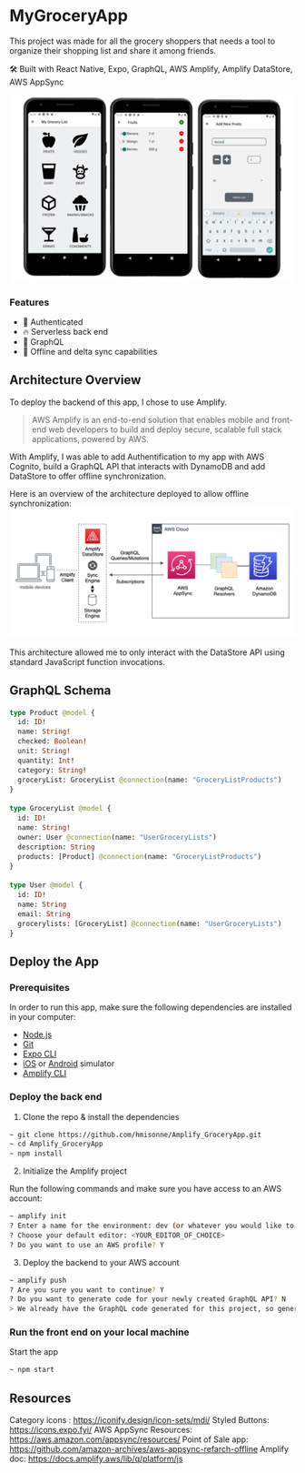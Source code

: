 # MyGroceryApp

This project was made for all the grocery shoppers that needs a tool to organize their shopping list and share it among friends. 

🛠 Built with React Native, Expo, GraphQL, AWS Amplify, Amplify DataStore, AWS AppSync

![Screenshots](./assets/screenshots.png)

### Features

- 👮‍ Authenticated
- 🔥 Serverless back end
- 🚀 GraphQL
- 👻 Offline and delta sync capabilities

## Architecture Overview

To deploy the backend of this app, I chose to use Amplify.
> AWS Amplify is an end-to-end solution that enables mobile and front-end web developers to build and deploy secure, scalable full stack applications, powered by AWS.

With Amplify, I was able to add Authentification to my app with AWS Cognito, build a GraphQL API that interacts with DynamoDB and add DataStore to offer offline synchronization.

Here is an overview of the architecture deployed to allow offline synchronization:
![Architecture](./assets/appsync-architecture.png)

This architecture allowed me to only interact with the DataStore API using standard JavaScript function invocations. 

## GraphQL Schema

```graphql
type Product @model {
  id: ID!
  name: String!
  checked: Boolean!
  unit: String!
  quantity: Int!
  category: String!
  groceryList: GroceryList @connection(name: "GroceryListProducts")
}

type GroceryList @model {
  id: ID!
  name: String!
  owner: User @connection(name: "UserGroceryLists")
  description: String
  products: [Product] @connection(name: "GroceryListProducts")
}

type User @model {
  id: ID!
  name: String
  email: String
  grocerylists: [GroceryList] @connection(name: "UserGroceryLists")
}
```

## Deploy the App

### Prerequisites

In order to run this app, make sure the following dependencies are installed in your computer:

* [Node.js](https://nodejs.org/en/)
* [Git](https://git-scm.com/)
* [Expo CLI](https://docs.expo.io/get-started/installation)
* [iOS](https://docs.expo.io/workflow/ios-simulator) or [Android](https://docs.expo.io/workflow/android-studio-emulator) simulator
* [Amplify CLI](https://github.com/aws-amplify/amplify-cli#install-the-cli)

### Deploy the back end

1. Clone the repo & install the dependencies

```sh
~ git clone https://github.com/hmisonne/Amplify_GroceryApp.git
~ cd Amplify_GroceryApp
~ npm install
```

2. Initialize the Amplify project

Run the following commands and make sure you have access to an AWS account:

```sh
~ amplify init
? Enter a name for the environment: dev (or whatever you would like to call this env)
? Choose your default editor: <YOUR_EDITOR_OF_CHOICE>
? Do you want to use an AWS profile? Y
```

3. Deploy the backend to your AWS account

```sh
~ amplify push
? Are you sure you want to continue? Y
? Do you want to generate code for your newly created GraphQL API? N
> We already have the GraphQL code generated for this project, so generating it here is not necessary.
```

### Run the front end on your local machine

Start the app

```sh
~ npm start
```


## Resources

Category icons : https://iconify.design/icon-sets/mdi/
Styled Buttons: https://icons.expo.fyi/
AWS AppSync Resources: https://aws.amazon.com/appsync/resources/
Point of Sale app: https://github.com/amazon-archives/aws-appsync-refarch-offline
Amplify doc: https://docs.amplify.aws/lib/q/platform/js